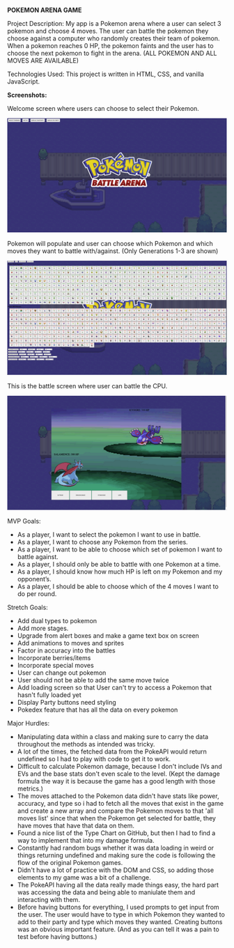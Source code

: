<b>POKEMON ARENA GAME </b>


Project Description:
My app is a Pokemon arena where a user can select 3 pokemon and choose 4 moves. The user can battle the pokemon they choose against a computer who randomly creates their team of pokemon. When a pokemon reaches 0 HP, the pokemon faints and the user has to choose the next pokemon to fight in the arena. (ALL POKEMON AND ALL MOVES ARE AVAILABLE)

Technologies Used:
This project is written in HTML, CSS, and vanilla JavaScript.

<b>Screenshots:</b>

Welcome screen where users can choose to select their Pokemon.

![alt text](welcomeScreen.png)

Pokemon will populate and user can choose which Pokemon and which moves they want to battle with/against. (Only Generations 1-3 are shown)

![alt text](selectScreen.png)

This is the battle screen where user can battle the CPU.

![alt text](battleScreen.png)



MVP Goals:

- As a player, I want to select the pokemon I want to use in battle.
- As a player, I want to choose any Pokemon from the series.
- As a player, I want to be able to choose which set of pokemon I want to battle against.
- As a player, I should only be able to battle with one Pokemon at a time. 
- As a player, I should know how much HP is left on my Pokemon and my opponent’s.
- As a player, I should be able to choose which of the 4 moves I want to do per round.


Stretch Goals:

- Add dual types to pokemon
- Add more stages.
- Upgrade from alert boxes and make a game text box on screen
- Add animations to moves and sprites
- Factor in accuracy into the battles
- Incorporate berries/items
- Incorporate special moves
- User can change out pokemon
- User should not be able to add the same move twice
- Add loading screen so that User can't try to access a Pokemon that hasn't fully loaded yet
- Display Party buttons need styling
- Pokedex feature that has all the data on every pokemon


Major Hurdles:

- Manipulating data within a class and making sure to carry the data throughout the methods as intended was tricky.
- A lot of the times, the fetched data from the PokeAPI would return undefined so I had to play with code to get it to work.
- Difficult to calculate Pokemon damage, because I don't include IVs and EVs and the base stats don't even scale to the level. (Kept the damage formula the way it is because the game has a good length with those metrics.)
- The moves attached to the Pokemon data didn't have stats like power, accuracy, and type so i had to fetch all the moves that exist in the game and create a new array and compare the Pokemon moves to that 'all moves list' since that when the Pokemon get selected for battle, they have moves that have that data on them.
- Found a nice list of the Type Chart on GitHub, but then I had to find a way to implement that into my damage formula.
- Constantly had random bugs whether it was data loading in weird or things returning undefined and making sure the code is following the flow of the original Pokemon games.
- Didn't have a lot of practice with the DOM and CSS, so adding those elements to my game was a bit of a challenge.
- The PokeAPI having all the data really made things easy, the hard part was accessing the data and being able to maniulate them and interacting with them.
- Before having buttons for everything, I used prompts to get input from the user. The user would have to type in which Pokemon they wanted to add to their party and type which moves they wanted. Creating buttons was an obvious important feature. (And as you can tell it was a pain to test before having buttons.)
